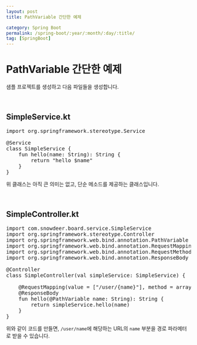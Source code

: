 ```yaml
---
layout: post
title: PathVariable 간단한 예제 

category: Spring Boot
permalink: /spring-boot/:year/:month/:day/:title/
tag: [SpringBoot]
---
```


# PathVariable 간단한 예제 

샘플 프로젝트를 생성하고 다음 파일들을 생성합니다.

<br>

## SimpleService.kt

<pre class="prettyprint">
import org.springframework.stereotype.Service

@Service
class SimpleService {
    fun hello(name: String): String {
        return "hello $name"
    }
}
</pre>

위 클래스는 아직 큰 의미는 없고, 단순 메소드를 제공하는 클래스입니다.

<br>

## SimpleController.kt

<pre class="prettyprint">
import com.snowdeer.board.service.SimpleService
import org.springframework.stereotype.Controller
import org.springframework.web.bind.annotation.PathVariable
import org.springframework.web.bind.annotation.RequestMapping
import org.springframework.web.bind.annotation.RequestMethod
import org.springframework.web.bind.annotation.ResponseBody

@Controller
class SimpleController(val simpleService: SimpleService) {

    @RequestMapping(value = ["/user/{name}"], method = arrayOf(RequestMethod.GET))
    @ResponseBody
    fun hello(@PathVariable name: String): String {
        return simpleService.hello(name)
    }
}
</pre>

위와 같이 코드를 만들면, `/user/name`에 해당하는 URL의 `name` 부분을 경로 파라메터로 받을 수 있습니다.